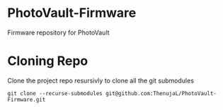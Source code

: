 # PhotoVault-Firmware
Firmware repository for PhotoVault

# Cloning Repo
Clone the project repo resursivly to clone all the git submodules
```
git clone --recurse-submodules git@github.com:ThenujaL/PhotoVault-Firmware.git
```


